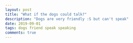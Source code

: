 ```yaml
---
layout: post
title: "What if the dogs could talk?"
description: "Dogs are very friendly :S but can't speak"
date: 2019-09-01
tags: dogs friend speak speaking
comments: true
---
```

